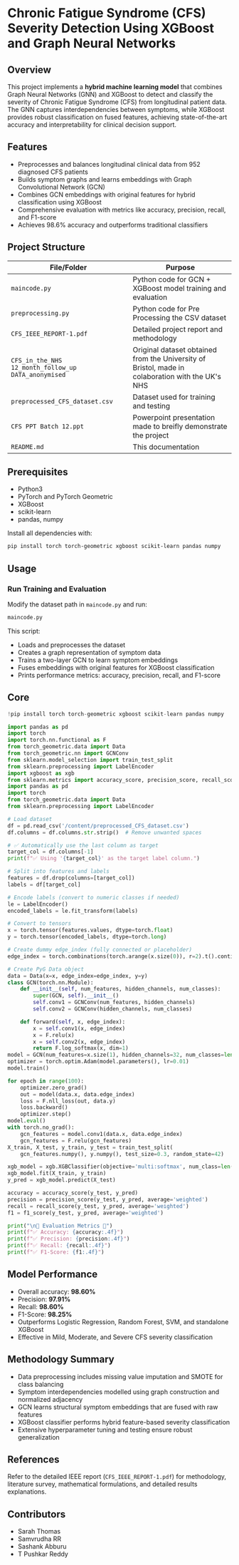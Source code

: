 # Chronic Fatigue Syndrome (CFS) Severity Detection Using XGBoost and Graph Neural Networks

## Overview

This project implements a **hybrid machine learning model** that combines Graph Neural Networks (GNN) and XGBoost to detect and classify the severity of Chronic Fatigue Syndrome (CFS) from longitudinal patient data. The GNN captures interdependencies between symptoms, while XGBoost provides robust classification on fused features, achieving state-of-the-art accuracy and interpretability for clinical decision support.

## Features

- Preprocesses and balances longitudinal clinical data from 952 diagnosed CFS patients
- Builds symptom graphs and learns embeddings with Graph Convolutional Network (GCN)
- Combines GCN embeddings with original features for hybrid classification using XGBoost
- Comprehensive evaluation with metrics like accuracy, precision, recall, and F1-score
- Achieves 98.6% accuracy and outperforms traditional classifiers

## Project Structure

| File/Folder           | Purpose                                        |
|-----------------------|------------------------------------------------|
| `maincode.py`| Python code for GCN + XGBoost model training and evaluation |
| `preprocessing.py`| Python code for Pre Processing the CSV dataset |
| `CFS_IEEE_REPORT-1.pdf` | Detailed project report and methodology      |
| `CFS_in_the_NHS 12_month_follow_up DATA_anonymised` | Original dataset obtained from the University of Bristol, made in colaboration with the UK's NHS |
| `preprocessed_CFS_dataset.csv` | Dataset used for training and testing |
| `CFS PPT Batch 12.ppt` | Powerpoint presentation made to breifly demonstrate the project |
| `README.md`           | This documentation |

## Prerequisites

- Python3
- PyTorch and PyTorch Geometric
- XGBoost
- scikit-learn
- pandas, numpy

Install all dependencies with:  
```bash
pip install torch torch-geometric xgboost scikit-learn pandas numpy
```

## Usage

### Run Training and Evaluation

Modify the dataset path in `maincode.py` and run:

```bash
maincode.py
```

This script:
- Loads and preprocesses the dataset
- Creates a graph representation of symptom data
- Trains a two-layer GCN to learn symptom embeddings
- Fuses embeddings with original features for XGBoost classification
- Prints performance metrics: accuracy, precision, recall, and F1-score

## Core 

```python
!pip install torch torch-geometric xgboost scikit-learn pandas numpy

import pandas as pd
import torch
import torch.nn.functional as F
from torch_geometric.data import Data
from torch_geometric.nn import GCNConv
from sklearn.model_selection import train_test_split
from sklearn.preprocessing import LabelEncoder
import xgboost as xgb
from sklearn.metrics import accuracy_score, precision_score, recall_score, f1_score
import pandas as pd
import torch
from torch_geometric.data import Data
from sklearn.preprocessing import LabelEncoder

# Load dataset
df = pd.read_csv('/content/preprocessed_CFS_dataset.csv')
df.columns = df.columns.str.strip()  # Remove unwanted spaces

# ✅ Automatically use the last column as target
target_col = df.columns[-1]
print(f"✅ Using '{target_col}' as the target label column.")

# Split into features and labels
features = df.drop(columns=[target_col])
labels = df[target_col]

# Encode labels (convert to numeric classes if needed)
le = LabelEncoder()
encoded_labels = le.fit_transform(labels)

# Convert to tensors
x = torch.tensor(features.values, dtype=torch.float)
y = torch.tensor(encoded_labels, dtype=torch.long)

# Create dummy edge_index (fully connected or placeholder)
edge_index = torch.combinations(torch.arange(x.size(0)), r=2).t().contiguous()

# Create PyG Data object
data = Data(x=x, edge_index=edge_index, y=y)
class GCN(torch.nn.Module):
    def __init__(self, num_features, hidden_channels, num_classes):
        super(GCN, self).__init__()
        self.conv1 = GCNConv(num_features, hidden_channels)
        self.conv2 = GCNConv(hidden_channels, num_classes)

    def forward(self, x, edge_index):
        x = self.conv1(x, edge_index)
        x = F.relu(x)
        x = self.conv2(x, edge_index)
        return F.log_softmax(x, dim=1)
model = GCN(num_features=x.size(1), hidden_channels=32, num_classes=len(le.classes_))
optimizer = torch.optim.Adam(model.parameters(), lr=0.01)
model.train()

for epoch in range(100):
    optimizer.zero_grad()
    out = model(data.x, data.edge_index)
    loss = F.nll_loss(out, data.y)
    loss.backward()
    optimizer.step()
model.eval()
with torch.no_grad():
    gcn_features = model.conv1(data.x, data.edge_index)
    gcn_features = F.relu(gcn_features)
X_train, X_test, y_train, y_test = train_test_split(
    gcn_features.numpy(), y.numpy(), test_size=0.3, random_state=42)

xgb_model = xgb.XGBClassifier(objective='multi:softmax', num_class=len(le.classes_))
xgb_model.fit(X_train, y_train)
y_pred = xgb_model.predict(X_test)

accuracy = accuracy_score(y_test, y_pred)
precision = precision_score(y_test, y_pred, average='weighted')
recall = recall_score(y_test, y_pred, average='weighted')
f1 = f1_score(y_test, y_pred, average='weighted')

print("\n🔹 Evaluation Metrics 🔹")
print(f"✅ Accuracy: {accuracy:.4f}")
print(f"✅ Precision: {precision:.4f}")
print(f"✅ Recall: {recall:.4f}")
print(f"✅ F1-Score: {f1:.4f}")

```

## Model Performance

- Overall accuracy: **98.60%**
- Precision: **97.91%**
- Recall: **98.60%**
- F1-Score: **98.25%**
- Outperforms Logistic Regression, Random Forest, SVM, and standalone XGBoost
- Effective in Mild, Moderate, and Severe CFS severity classification

## Methodology Summary

- Data preprocessing includes missing value imputation and SMOTE for class balancing
- Symptom interdependencies modelled using graph construction and normalized adjacency
- GCN learns structural symptom embeddings that are fused with raw features
- XGBoost classifier performs hybrid feature-based severity classification
- Extensive hyperparameter tuning and testing ensure robust generalization

## References

Refer to the detailed IEEE report (`CFS_IEEE_REPORT-1.pdf`) for methodology, literature survey, mathematical formulations, and detailed results explanations.

## Contributors

- Sarah Thomas
- Samvrudha RR
- Sashank Abburu
- T Pushkar Reddy
